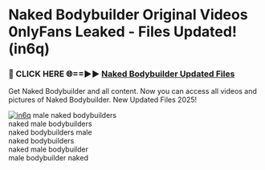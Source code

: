 # Naked Bodybuilder Original Videos 0nlyFans Leaked - Files Updated! (in6q)

<h3>🔴 CLICK HERE 🌐==►► <a href="https://tinyurl.com/yckcrads" rel="nofollow">Naked Bodybuilder Updated Files</a></h3>

Get Naked Bodybuilder and all content. Now you can access all videos and pictures of Naked Bodybuilder. New Updated Files 2025!

[![in6q](https://i.imgur.com/hpKpOFt.gif)](https://tinyurl.com/yckcrads)
male naked bodybuilders<br>
naked male bodybuilders<br>
naked bodybuilders male<br>
naked bodybuilders<br>
naked male bodybuilder<br>
male bodybuilder naked